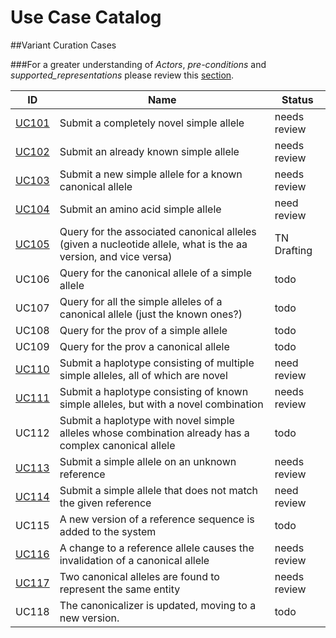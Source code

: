 # Use Case Catalog



##Variant Curation Cases

###For a greater understanding of *Actors*, *pre-conditions* and *supported_representations* please review this [section](https://github.com/clingen-data-model/allele-registry/tree/master/docs).

ID    | Name | Status
------|------| ---
[UC101](./UC101.md) | Submit a completely novel simple allele | needs review
[UC102](./UC102.md) | Submit an already known simple allele | needs review
[UC103](./UC103.md) | Submit a new simple allele for a known canonical allele | needs review
[UC104](./UC104.md)| Submit an amino acid simple allele | need review
[UC105](./UC105.md)| Query for the associated canonical alleles (given a nucleotide allele, what is the aa version, and vice versa) | TN Drafting
UC106 | Query for the canonical allele of a simple allele | todo
UC107 | Query for all the simple alleles of a canonical allele (just the known ones?) | todo
UC108 | Query for the prov of a simple allele | todo
UC109 | Query for the prov a canonical allele | todo
[UC110](./UC110.md) | Submit a haplotype consisting of multiple simple alleles, all of which are novel | need review
[UC111](./UC111.md) | Submit a haplotype consisting of known simple alleles, but with a novel combination | needs review
UC112 | Submit a haplotype with novel simple alleles whose combination already has a complex canonical allele | todo
[UC113](./UC113.md) | Submit a simple allele on an unknown reference | needs review
[UC114](./UC114.md) | Submit a simple allele that does not match the given reference | need review
UC115 | A new version of a reference sequence is added to the system | todo
[UC116](./UC116.md)| A change to a reference allele causes the invalidation of a canonical allele | needs review
[UC117](./UC117.md) | Two canonical alleles are found to represent the same entity | needs review
UC118 | The canonicalizer is updated, moving to a new version.  | todo

